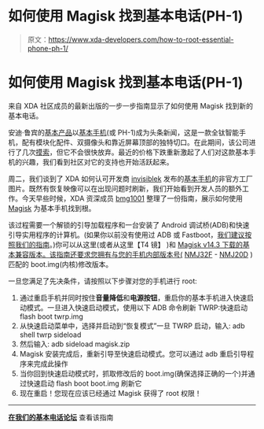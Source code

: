 # 如何使用 Magisk 找到基本电话(PH-1)

> 原文：<https://www.xda-developers.com/how-to-root-essential-phone-ph-1/>

# 如何使用 Magisk 找到基本电话(PH-1)

来自 XDA 社区成员的最新出版的一步一步指南显示了如何使用 Magisk 找到新的基本电话。

安迪·鲁宾的[基本产品](https://www.essential.com/)以[基本手机](https://www.xda-developers.com/tag/essential-phone/)(或 PH-1)成为头条新闻，这是一款全钛智能手机，配有模块化配件、双摄像头和靠近屏幕顶部的独特切口。在此期间，该公司进行了几次[摸索](https://www.xda-developers.com/essential-sued-keyssa-wireless-connector/)，但它不会很快放弃。最近的价格下跌重新激起了人们对这款基本手机的兴趣，我们看到社区对它的支持也开始活跃起来。

周二，我们谈到了 XDA 如何认可开发商 [invisiblek](https://forum.xda-developers.com/member.php?u=2385005) 发布的[基本手机](https://www.xda-developers.com/unofficial-factory-images-essential/)的非官方工厂图片。既然有恢复映像可以在出现问题时刷新，我们开始看到开发人员的额外工作。今天早些时候，XDA 资深成员 [bmg1001](https://forum.xda-developers.com/member.php?u=4550123) 整理了一份指南，展示如何使用 [Magisk](https://labs.xda-developers.com/store/app/com.topjohnwu.magisk) 为基本手机找到根。

该过程需要一个解锁的引导加载程序和一台安装了 Android 调试桥(ADB)和快速引导实用程序的计算机。(如果你以前没有使用过 ADB 或 Fastboot，[我们建议按照我们的指南](https://www.xda-developers.com/install-adb-windows-macos-linux/)。)你可以从这里(或者从这里【T4 镜】 )和 [Magisk v14.3 下载](https://forum.xda-developers.com/apps/magisk/beta-magisk-v13-0-0980cb6-t3618589)[的基本兼容版本。该指南还要求您拥有与您的手机内部版本号(](https://www.invisiblek.org/twrp-mata_2.img) [NMJ32F](https://drive.google.com/open?id=1t0MFnELEIUWKp5e9jFIemKWANI8ygCvX) - [NMJ20D](https://drive.google.com/open?id=1U9GOxoVgNhZS49Cv4PASAHq9GPy2l9ks) )匹配的 boot.img(内核)修改版本。

一旦您满足了先决条件，请按照以下步骤对您的手机进行 root:

1.  通过重启手机并同时按住**音量降低**和**电源按钮**，重启你的基本手机进入快速启动模式。一旦进入快速启动模式，使用以下 ADB 命令刷新 TWRP:快速启动 flash boot twrp.img
2.  从快速启动菜单中，选择并启动到“恢复模式”一旦 TWRP 启动，输入: adb shell twrp sideload
3.  然后输入: adb sideload magisk.zip
4.  Magisk 安装完成后，重新引导至快速启动模式。您可以通过 adb 重启引导程序来完成此操作
5.  当你回到快速启动模式时，抓取修改后的 boot.img(确保选择正确的一个)并通过快速启动 flash boot boot.img 刷新它
6.  现在重启！您现在应该已经通过 Magisk 获得了 root 权限！

* * *

[**在我们的基本电话论坛**](https://forum.xda-developers.com/essential-phone/development/guide-rooting-essential-ph-1-magisk-t3701976) 查看该指南